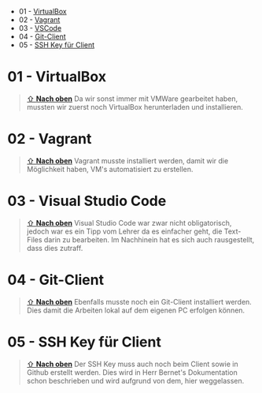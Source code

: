 * 01 - [VirtualBox](#-01---VirtualBox)
* 02 - [Vagrant](#--02---Vagrant)
* 03 - [VSCode](#--03---Virtual-Studio-Code)
* 04 - [Git-Client](#--04---Git-Client)
* 05 - [SSH Key für Client](#-05---SSH-Key-für-Client)


01 - VirtualBox
======
> [⇧ **Nach oben**](#inhaltsverzeichnis)
Da wir sonst immer mit VMWare gearbeitet haben, mussten wir zuerst noch VirtualBox herunterladen und installieren.

02 - Vagrant
======
> [⇧ **Nach oben**](#inhaltsverzeichnis)
Vagrant musste installiert werden, damit wir die Möglichkeit haben, VM's automatisiert zu erstellen. 

03 - Visual Studio Code
======
> [⇧ **Nach oben**](#inhaltsverzeichnis)
Visual Studio Code war zwar nicht obligatorisch, jedoch war es ein Tipp vom Lehrer da es einfacher geht, die Text-Files darin zu bearbeiten. Im Nachhinein hat es sich auch rausgestellt, dass dies zutraff.

04 - Git-Client
======
> [⇧ **Nach oben**](#inhaltsverzeichnis)
Ebenfalls musste noch ein Git-Client installiert werden. Dies damit die Arbeiten lokal auf dem eigenen PC erfolgen können.

05 - SSH Key für Client 
======
> [⇧ **Nach oben**](#inhaltsverzeichnis)
Der SSH Key muss auch noch beim Client sowie in Github erstellt werden. Dies wird in Herr Bernet's Dokumentation schon beschrieben und wird aufgrund von dem, hier weggelassen.
